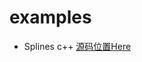 # examples

- Splines c++ [源码位置Here](https://github.com/tiansongyu/some-order-/blob/master/2021/%E5%9C%86%E6%BB%91%E6%9B%B2%E7%BA%BF%E7%AE%97%E6%B3%95/main.cpp)